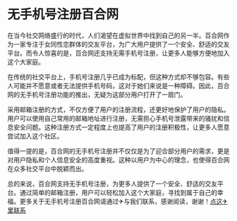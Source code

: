 # 无手机号注册百合网

在当今社交网络盛行的时代，人们渴望在虚拟世界中找到自己的另一半。百合网作为一家专注于女同性恋群体的交友平台，为广大用户提供了一个安全、舒适的交友平台。而令人惊喜的是，百合网还支持无需手机号注册，让更多人能够方便地加入这个大家庭。

在传统的社交平台上，手机号注册几乎已成为标配，但这种方式却不够包容。有些人可能并不愿意或者无法提供手机号码，这对于她们来说是一种障碍。因此，百合网的无手机号注册功能的推出，无疑为这部分用户打开了一扇门。

采用邮箱注册的方式，不仅方便了用户的注册流程，还更好地保护了用户的隐私。用户可以使用自己常用的邮箱地址进行注册，无需担心手机号泄露带来的骚扰和信息安全问题。这种注册方式一定程度上也提高了用户的注册积极性，让更多人愿意尝试加入这个社区。

值得一提的是，百合网的无手机号注册并不仅仅是为了迎合部分用户的需求，更是对用户隐私和个人信息安全的高度重视。这种以用户为中心的理念，也使得百合网在众多社交平台中脱颖而出。

总的来说，百合网支持无手机号注册，为更多人提供了一个安全、舒适的交友平台。通过简单的邮箱注册，用户可以轻松加入这个大家庭，寻找到属于自己的幸福。更多关于无手机号注册百合网请通过✈与我们联系，感谢阅读，谢谢！[点这✈里联系](https://b.k02.cc)